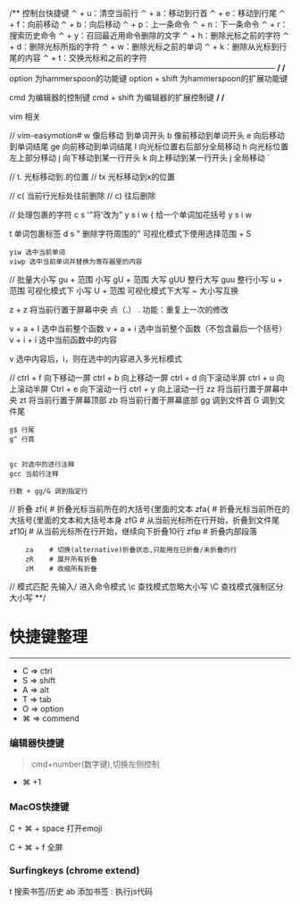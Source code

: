 /**
控制台快捷键
⌃ + u：清空当前行
⌃ + a：移动到行首
⌃ + e：移动到行尾
⌃ + f：向前移动
⌃ + b：向后移动
⌃ + p：上一条命令
⌃ + n：下一条命令
⌃ + r：搜索历史命令
⌃ + y：召回最近用命令删除的文字
⌃ + h：删除光标之前的字符
⌃ + d：删除光标所指的字符
⌃ + w：删除光标之前的单词
⌃ + k：删除从光标到行尾的内容
⌃ + t：交换光标和之前的字符
——————————————————————————————————
**/
/**
  option 为hammerspoon的功能键
  option + shift 为hammerspoon的扩展功能键

  cmd 为编辑器的控制键
  cmd + shift 为编辑器的扩展控制键
**/
/**

vim 相关

 // vim-easymotion#
  <leader><leader> w 像后移动 到单词开头
  <leader><leader> b 像前移动到单词开头
  <leader><leader> e 向后移动到单词结尾
  <leader><leader> ge 向前移动到单词结尾
  <leader><leader> l 向光标位置右后部分全局移动
  <leader><leader> h 向光标位置左上部分移动
  <leader><leader> j 向下移动到某一行开头
  <leader><leader> k 向上移动到某一行开头
  <leader><leader><leader> j 全局移动 `



   // t. 光标移动到.的位置
   // tx 光标移动到x的位置


   // c( 当前行光标处往前删除
   // c) 往后删除

  // 处理包裹的字符
    c s '"将'改为" 
    y s i w { 给一个单词加花括号
    y s i w <div>t 单词包裹标签
    d s " 删除字符周围的"
    可视化模式下使用选择范围 + S

    yiw 选中当前单词
    viwp 选中当前单词并替换为寄存器里的内容

  // 批量大小写
    gu + 范围 小写
    gU + 范围 大写
    gUU 整行大写
    guu 整行小写
    u + 范围 可视化模式下 小写
    U + 范围 可视化模式下大写
    ~ 大小写互换



  z + z 将当前行置于屏幕中央
  点（.） . 功能：重复上一次的修改
  
  v + a + I 选中当前整个函数
  v + a + i 选中当前整个函数（不包含最后一个括号）
  v + i + i 选中当前函数中的内容


  v 选中内容后，i，则在选中的内容进入多光标模式
    
  // 
    ctrl + f 向下移动一屏
    ctrl + b 向上移动一屏
    ctrl + d 向下滚动半屏
    ctrl + u 向上滚动半屏
    Ctrl + e 向下滚动一行
    ctrl + y 向上滚动一行
    zz 将当前行置于屏幕中央
    zt 将当前行置于屏幕顶部
    zb 将当前行置于屏幕底部
    gg 调到文件首
    G 调到文件尾
    
    g$ 行尾
    g^ 行首 


    gc 对选中的进行注释
    gcc 当前行注释

    行数 + gg/G 调到指定行

  // 折叠
        zfi{      # 折叠光标当前所在的大括号{里面的文本
        zfa{      # 折叠光标当前所在的大括号{里面的文本和大括号本身
        zfG       # 从当前光标所在行开始，折叠到文件尾
        zf10j     # 从当前光标所在行开始，继续向下折叠10行
        zfip      # 折叠内部段落

        za    # 切换(alternative)折叠状态,只能用在已折叠/未折叠的行
        zR    # 展开所有折叠
        zM    # 收缩所有折叠
  // 模式匹配
    先输入/ 进入命令模式
    \c	查找模式忽略大小写
    \C	查找模式强制区分大小写
**/


# 快捷键整理
---

-  C => ctrl
-  S => shift
-  A => alt
-  T => tab
-  O => option
-  ⌘ => commend
### 编辑器快捷键

> cmd+number(数字键),切换左侧控制 
 - ⌘ +1 



### MacOS快捷键

C + ⌘ + space 打开emoji

C + ⌘ + f 全屏


### Surfingkeys (chrome extend)

t 搜索书签/历史
ab 添加书签
: 执行js代码
